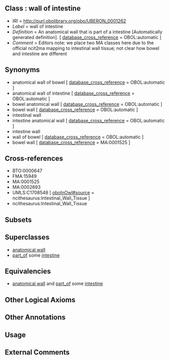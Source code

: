 
## Class : wall of intestine

 * *IRI* = http://purl.obolibrary.org/obo/UBERON_0001262
 * *Label* = wall of intestine
 * *Definition* = An anatomical wall that is part of a intestine [Automatically generated definition]. [ [database_cross_reference](../../ef/oboInOwl#hasDbXref.md) = OBOL:automatic ]
 * *Comment* = Editors note: we place two MA classes here due to the official ncit2ma mapping to intestinal wall tissue; not clear how bowel and intestine are different

## Synonyms

 * anatomical wall of bowel [ [database_cross_reference](../../ef/oboInOwl#hasDbXref.md) = OBOL:automatic ]
 * anatomical wall of intestine [ [database_cross_reference](../../ef/oboInOwl#hasDbXref.md) = OBOL:automatic ]
 * bowel anatomical wall [ [database_cross_reference](../../ef/oboInOwl#hasDbXref.md) = OBOL:automatic ]
 * bowel wall [ [database_cross_reference](../../ef/oboInOwl#hasDbXref.md) = OBOL:automatic ]
 * intestinal wall
 * intestine anatomical wall [ [database_cross_reference](../../ef/oboInOwl#hasDbXref.md) = OBOL:automatic ]
 * intestine wall
 * wall of bowel [ [database_cross_reference](../../ef/oboInOwl#hasDbXref.md) = OBOL:automatic ]
 * bowel wall [ [database_cross_reference](../../ef/oboInOwl#hasDbXref.md) = MA:0001525 ]

## Cross-references

 * BTO:0000647
 * FMA:15949
 * MA:0001525
 * MA:0002693
 * UMLS:C1708548 [ [oboInOwl#source](../../ce/oboInOwl#source.md) = ncithesaurus:Intestinal_Wall_Tissue ]
 * ncithesaurus:Intestinal_Wall_Tissue

## Subsets


## Superclasses

 * [anatomical wall](../../UBERON/60/UBERON_0000060.md)
 * [part_of](../../BFO/50/BFO_0000050.md) some [intestine](../../UBERON/60/UBERON_0000160.md)

## Equivalencies

 * [anatomical wall](../../UBERON/60/UBERON_0000060.md) and [part_of](../../BFO/50/BFO_0000050.md) some [intestine](../../UBERON/60/UBERON_0000160.md)

## Other Logical Axioms


## Other Annotations


## Usage


## External Comments

